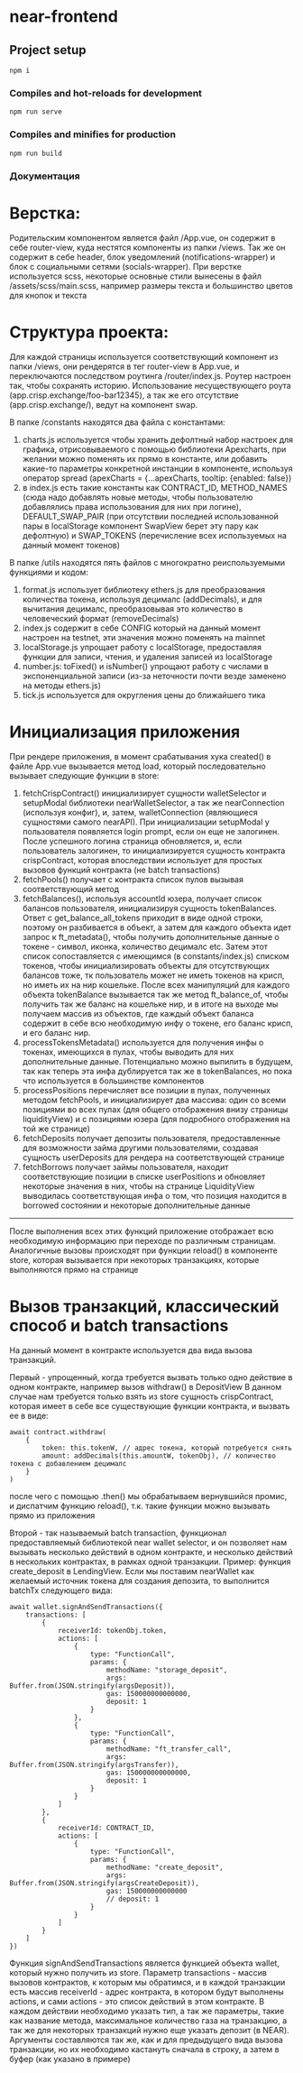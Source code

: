 # near-frontend

## Project setup
```
npm i
```

### Compiles and hot-reloads for development
```
npm run serve
```

### Compiles and minifies for production
```
npm run build
```

### Документация
# Верстка:
Родительским компонентом является файл /App.vue, он содержит в себе router-view, куда нестятся компоненты из папки /views. Так же он содержит в себе header, блок уведомлений (notifications-wrapper) и блок с социальными сетями (socials-wrapper).
При верстке используется scss, некоторые основные стили вынесены в файл /assets/scss/main.scss, например размеры текста и большинство цветов для кнопок и текста

# Структура проекта:
Для каждой страницы используется соответствующий компонент из папки /views, они рендерятся в тег router-view в App.vue, и переключаются последством роутинга /router/index.js. Роутер настроен так, чтобы сохранять историю. Использование несуществующего роута (app.crisp.exchange/foo-bar12345), а так же его отсутствие (app.crisp.exchange/), ведут на компонент swap. 

В папке /constants находятся два файла с константами:

1. charts.js используется чтобы хранить дефолтный набор настроек для графика, отрисовываемого с помощью библиотеки Apexcharts, при желании можно поменять их прямо в константе, или добавить какие-то параметры конкретной инстанции в компоненте, используя оператор spread (apexCharts = {...apexCharts, tooltip: {enabled: false})
2. в index.js есть такие константы как CONTRACT_ID, METHOD_NAMES (сюда надо добавлять новые методы, чтобы пользователю добавлялись права использования для них при логине), DEFAULT_SWAP_PAIR (при отсутствии последней использованной пары в localStorage компонент SwapView берет эту пару как дефолтную) и SWAP_TOKENS (перечисление всех используемых на данный момент токенов)

В папке /utils находятся пять файлов с многократно реиспользуемыми функциями и кодом:

1. format.js использует библиотеку ethers.js для преобразования количества токена, используя децималс (addDecimals), и для вычитания децималс, преобразовывая это количество в человеческий формат (removeDecimals)
2. index.js содержит в себе CONFIG который на данный момент настроен на testnet, эти значения можно поменять на mainnet
3. localStorage.js упрощает работу с localStorage, предоставляя функции для записи, чтения, и удаления записей из localStorage
4. number.js: toFixed() и isNumber() упрощают работу с числами в экспоненциальной записи (из-за неточности почти везде заменено на методы ethers.js)
5. tick.js используется для округления цены до ближайшего тика

# Инициализация приложения

При рендере приложения, в момент срабатывания хука created() в файле App.vue вызывается метод load, который последовательно вызывает следующие функции в store:

1. fetchCrispContract() инициализирует сущности walletSelector и setupModal библиотеки nearWalletSelector, а так же nearConnection (используя конфиг), и, затем, walletConnection (являющиеся сущностями самого nearAPI). При инициализации setupModal у пользователя появляется login prompt, если он еще не залогинен. После успешного логина страница обновляется, и, если пользователь залогинен, то инициализируется сущность контракта crispContract, которая впоследствии использует для простых вызовов функций контракта (не batch transactions)
2. fetchPools() получает с контракта список пулов вызывая соответствующий метод
3. fetchBalances(), используя accountId юзера, получает список балансов пользователя, инициализируя сущность tokenBalances. Ответ с get_balance_all_tokens приходит в виде одной строки, поэтому он разбивается в объект, а затем для каждого объекта идет запрос к ft_metadata(), чтобы получить дополнительные данные о токене - символ, иконка, количество децималс etc. Затем этот список сопоставляется с имеющимся (в constants/index.js) списком токенов, чтобы инициализировать объекты для отсутствующих балансов тоже, тк пользователь может не иметь токенов на крисп, но иметь их на нир кошельке. После всех манипуляций для каждого объекта tokenBalance вызывается так же метод ft_balance_of, чтобы получить так же баланс на кошельке нир, и в итоге на выходе мы получаем массив из объектов, где каждый объект баланса содержит в себе всю необходимую инфу о токене, его баланс крисп, и его баланс нир.
4. processTokensMetadata() используется для получения инфы о токенах, имеющихся в пулах, чтобы выводить для них дополнительные данные. Потенциально можно выпилить в будущем, так как теперь эта инфа дублируется так же в tokenBalances, но пока что используется в большинстве компонентов
5. processPositions перечисляет все позиции в пулах, полученных методом fetchPools, и инициализирует два массива: один со всеми позициями во всех пулах (для общего отображения внизу страницы liquidityView) и с позициями юзера (для подробного отображения на той же странице)
6. fetchDeposits получает депозиты пользователя, предоставленные для возможности займа другими пользователями, создавая сущность userDeposits для рендера на соответствующей странице
7. fetchBorrows получает займы пользователя, находит соответствующие позиции в списке userPositions и обновляет некоторые значения в них, чтобы на странице LiquidityView выводилась соответствующая инфа о том, что позиция находится в borrowed состоянии и некоторые дополнительные данные
_____
После выполнения всех этих функций приложение отображает всю необходимую информацию при переходе по различным страницам. Аналогичные вызовы происходят при функции reload() в компоненте store, которая вызывается при некоторых транзакциях, которые выполняются прямо на странице

# Вызов транзакций, классический способ и batch transactions

На данный момент в контракте используется два вида вызова транзакций.

Первый - упрощенный, когда требуется вызвать только одно действие в одном контракте, например вызов withdraw() в DepositView
В данном случае нам требуется только взять из store сущность crispContract, которая имеет в себе все существующие функции контракта, и вызвать ее в виде:
```
await contract.withdraw(
    {
        token: this.tokenW, // адрес токена, который потребуется снять
        amount: addDecimals(this.amountW, tokenObj), // количество токена с добавлением децималс
    }
)
```
после чего с помощью .then() мы обрабатываем вернувшийся промис, и диспатчим функцию reload(), т.к. такие функции можно вызывать прямо из приложения

Второй - так называемый batch transaction, функционал предоставляемый библиотекой near wallet selector, и он позволяет нам вызывать несколько действий в одном контракте, и несколько действий в нескольких контрактах, в рамках одной транзакции.
Пример: функция create_deposit в LendingView. Если мы поставим nearWallet как желаемый источник токена для создания депозита, то выполнится batchTx следующего вида: 
```
await wallet.signAndSendTransactions({
    transactions: [
        {
            receiverId: tokenObj.token,
            actions: [
                {
                    type: "FunctionCall",
                    params: {
                        methodName: "storage_deposit",
                        args: Buffer.from(JSON.stringify(argsDeposit)),
                        gas: 150000000000000,
                        deposit: 1
                    }
                },
                {
                    type: "FunctionCall",
                    params: {
                        methodName: "ft_transfer_call",
                        args: Buffer.from(JSON.stringify(argsTransfer)),
                        gas: 150000000000000,
                        deposit: 1
                    }
                }
            ]
        },
        {
            receiverId: CONTRACT_ID,
            actions: [
                {
                    type: "FunctionCall",
                    params: {
                        methodName: "create_deposit",
                        args: Buffer.from(JSON.stringify(argsCreateDeposit)),
                        gas: 150000000000000
                        // deposit: 1
                    }
                }
            ]
        }
    ]
})
```
Функция signAndSendTransactions является функцией объекта wallet, который нужно получить из store. 
Параметр transactions - массив вызовов контрактов, к которым мы обратимся, и в каждой транзакции есть массив receiverId - адрес контракта, в котором будут выполнены actions, и сами actions - это список действий в этом контракте. 
В каждом действии необходимо указать тип, а так же параметры, такие как название метода, максимальное количество газа на транзакцию, а так же для некоторых транзакций нужно еще указать депозит (в NEAR). Аргументы составляются так же, как и для предыдущего вида вызова транзакции, но их необходимо кастануть сначала в строку, а затем в буфер (как указано в примере)

```